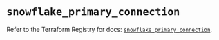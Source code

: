# `snowflake_primary_connection`

Refer to the Terraform Registry for docs: [`snowflake_primary_connection`](https://registry.terraform.io/providers/snowflake-labs/snowflake/0.100.0/docs/resources/primary_connection).
